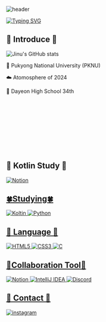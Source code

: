 ![header](https://capsule-render.vercel.app/api?type=Rounded&color=333333&height=180&section=header&text=ᴊɪɴᴜ'ꜱ+ɢɪᴛʜᴜʙ&fontSize=90&fontColor=FBFAFF&animation=blink) 

[![Typing SVG](https://readme-typing-svg.demolab.com/?lines=Welcome+To+My+GitHub;Have+a+Good+Time)](https://git.io/typing-svg)

## 🎵 Introduce 🎵

![Jinu's GitHub stats](https://github-readme-stats.vercel.app/api?username=Jinu219&show_icons=true&theme=onedark)

🏫 Pukyong National University (PKNU)

☁️ Atomosphere of 2024

🏫 Dayeon High School 34th

<br/><br/><br/><br/><br/><br/><br/><br/>

## 📖 Kotlin Study 📖
<a href="https://www.notion.so/b90644c3bdd046f4abc8f136656cccca?v=0d76569dc8f743949ec1a147329bb448&pvs=4"><img alt="Notion" src="https://img.shields.io/badge/Notion-000000.svg?&style=flat&logo=Notion&logoColor=white" />


## 🍀Studying🍀
<img alt="Koltin" src ="https://img.shields.io/badge/Kotlin-7F52FF.svg?&style=flat&logo=Kotlin&logoColor=black"> <img alt="Python" src ="https://img.shields.io/badge/Python-3776AB.svg?&style=flat&logo=Python&logoColor=white"> 


## 📃 Language 📃
<img alt="HTML5" src ="https://img.shields.io/badge/HTML5-E34F26.svg?&style=flat&logo=HTML5&logoColor=white"> <img alt="CSS3" src ="https://img.shields.io/badge/CSS3 -1572B6.svg?&style=flat&logo=CSS3&logoColor=white">
<img alt="C" src ="https://img.shields.io/badge/C-A8B9CC.svg?&style=flat&logo=C&logoColor=white">


## 🏢Collaboration Tool🏢
<img alt="Notion" src="https://img.shields.io/badge/Notion-000000.svg?&style=flat&logo=Notion&logoColor=white"> <img alt="IntelliJ IDEA" src="https://img.shields.io/badge/Intellij Idea-000000.svg?&style=flat&logo=IntelliJ IDEA&logoColor=white"> <img alt="Discord" src="https://img.shields.io/badge/Discord-5865F2.svg?&style=flat&logo=Discord&logoColor=white"> 

## 💮 Contact 💮
<a href="https://www.instagram.com/x._.inu/"> <img alt="instagram" src="https://img.shields.io/badge/Instagram-E4405F.svg?&style=flat&logo=Instagram&logoColor=white" /></a>

